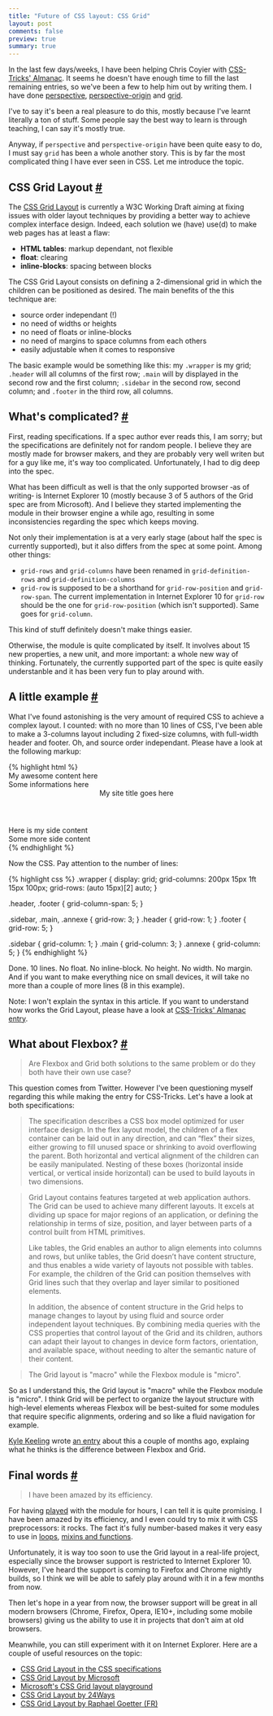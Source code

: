 ```yaml
---
title: "Future of CSS layout: CSS Grid"
layout: post
comments: false
preview: true
summary: true
---
```

<section>
<p>In the last few days/weeks, I have been helping Chris Coyier with <a href="http://css-tricks.com/almanac/">CSS-Tricks' Almanac</a>. It seems he doesn't have enough time to fill the last remaining entries, so we've been a few to help him out by writing them. I have done <a href="http://css-tricks.com/almanac/properties/p/perspective/">perspective</a>, <a href="http://css-tricks.com/almanac/properties/p/perspective-origin/">perspective-origin</a> and <a href="http://css-tricks.com/almanac/properties/g/grid/">grid</a>.</p>
<p>I've to say it's been a real pleasure to do this, mostly because I've learnt literally a ton of stuff. Some people say the best way to learn is through teaching, I can say it's mostly true. </p>
<p>Anyway, if <code>perspective</code> and <code>perspective-origin</code> have been quite easy to do, I must say <code>grid</code> has been a whole another story. This is by far the most complicated thing I have ever seen in CSS. Let me introduce the topic.</p>
</section>
<section id="grid">
<h2>CSS Grid Layout <a href="#grid">#</a></h2>
<p>The <a href="http://www.w3.org/TR/css3-grid-layout/">CSS Grid Layout</a> is currently a W3C Working Draft aiming at fixing issues with older layout techniques by providing a better way to achieve complex interface design. Indeed, each solution we (have) use(d) to make web pages has at least a flaw:</p>
<ul>
	<li><strong>HTML tables</strong>: markup dependant, not flexible</li>
	<li><strong>float</strong>: clearing</li>
	<li><strong>inline-blocks</strong>: spacing between blocks</li>
</ul>
<p>The CSS Grid Layout consists on defining a 2-dimensional grid in which the children can be positioned as desired. The main benefits of the this technique are:</p>
<ul>
	<li>source order independant (!)</li>
	<li>no need of widths or heights</li>
	<li>no need of floats or inline-blocks</li>
	<li>no need of margins to space columns from each others</li>
	<li>easily adjustable when it comes to responsive</li>
</ul>
<p>The basic example would be something like this: my <code>.wrapper</code> is my grid; <code>.header</code> will all columns of the first row; <code>.main</code> will by displayed in the second row and the first column; <code>.sidebar</code> in the second row, second column; and <code>.footer</code> in the third row, all columns.</p> 
</section>
<section id="complicated">
<h2>What's complicated? <a href="#complicated">#</a></h2>
<p>First, reading specifications. If a spec author ever reads this, I am sorry; but the specifications are definitely not for random people. I believe they are mostly made for browser makers, and they are probably very well writen but for a guy like me, it's way too complicated. Unfortunately, I had to dig deep into the spec.</p>
<p>What has been difficult as well is that the only supported browser &dash;as of writing&dash; is Internet Explorer 10 (mostly because 3 of 5 authors of the Grid spec are from Microsoft). And I believe they started implementing the module in their browser engine a while ago, resulting in some inconsistencies regarding the spec which keeps moving.</p>
<p>Not only their implementation is at a very early stage (about half the spec is currently supported), but it also differs from the spec at some point. Among other things:</p>
<ul>
	<li><code>grid-rows</code> and <code>grid-columns</code> have been renamed in <code>grid-definition-rows</code> and <code>grid-definition-columns</code></li>
	<li><code>grid-row</code> is supposed to be a shorthand for <code>grid-row-position</code> and <code>grid-row-span</code>. The current implementation in Internet Explorer 10 for <code>grid-row</code> should be the one for <code>grid-row-position</code> (which isn't supported). Same goes for <code>grid-column</code>.</li>
</ul>
<p>This kind of stuff definitely doesn't make things easier.</p>
<p>Otherwise, the module is quite complicated by itself. It involves about 15 new properties, a new unit, and more important: a whole new way of thinking. Fortunately, the currently supported part of the spec is quite easily understanble and it has been very fun to play around with.</p>
</section>
<section id="example">
<h2>A little example <a href="#example">#</a></h2>
<p>What I've found astonishing is the very amount of required CSS to achieve a complex layout. I counted: with no more than 10 lines of CSS, I've been able to make a 3-columns layout including 2 fixed-size columns, with full-width header and footer. Oh, and source order independant. Please have a look at the following markup:</p>
{% highlight html %}
<div class="wrapper">
	<article class="main">My awesome content here   </article>
	<footer  class="footer">Some informations here  </footer>
	<header  class="header">My site title goes here </header>
	<aside   class="sidebar">Here is my side content</aside>
	<aside   class="annexe">Some more side content  </aside>
</div>
{% endhighlight %}
<p>Now the CSS. Pay attention to the number of lines:</p>
{% highlight css %}
.wrapper {
	display: grid;
	grid-columns: 200px 15px 1ft 15px 100px;
	grid-rows: (auto 15px)[2] auto;
}

.header, .footer { grid-column-span: 5; }

.sidebar, 
.main, 
.annexe { grid-row: 3; }
.header { grid-row: 1; }
.footer { grid-row: 5; }

.sidebar { grid-column: 1; }
.main    { grid-column: 3; }
.annexe  { grid-column: 5; }
{% endhighlight %}
<p>Done. 10 lines. No float. No inline-block. No height. No width. No margin. And if you want to make everything nice on small devices, it will take no more than a couple of more lines (8 in this example). </p>
<p class="note">Note: I won't explain the syntax in this article. If you want to understand how works the Grid Layout, please have a look at <a href="http://css-tricks.com/almanac/properties/g/grid/">CSS-Tricks' Almanac entry</a>.</p>
</section>
<section id="flexbox">
<h2>What about Flexbox? <a href="#flexbox">#</a></h2>
<blockquote class="quote"><p>Are Flexbox and Grid both solutions to the same problem or do they both have their own use case?</p></blockquote>
<p>This question comes from Twitter. However I've been questioning myself regarding this while making the entry for CSS-Tricks. Let's have a look at both specifications:</p>
<blockquote class="quote"><p>The specification describes a CSS box model optimized for user interface design. In the flex layout model, the children of a flex container can be laid out in any direction, and can “flex” their sizes, either growing to fill unused space or shrinking to avoid overflowing the parent. Both horizontal and vertical alignment of the children can be easily manipulated. Nesting of these boxes (horizontal inside vertical, or vertical inside horizontal) can be used to build layouts in two dimensions.</p></blockquote>
<blockquote class="quote"><p>Grid Layout contains features targeted at web application authors. The Grid can be used to achieve many different layouts. It excels at dividing up space for major regions of an application, or defining the relationship in terms of size, position, and layer between parts of a control built from HTML primitives.</p>
<p>Like tables, the Grid enables an author to align elements into columns and rows, but unlike tables, the Grid doesn’t have content structure, and thus enables a wide variety of layouts not possible with tables. For example, the children of the Grid can position themselves with Grid lines such that they overlap and layer similar to positioned elements.</p>
<p>In addition, the absence of content structure in the Grid helps to manage changes to layout by using fluid and source order independent layout techniques. By combining media queries with the CSS properties that control layout of the Grid and its children, authors can adapt their layout to changes in device form factors, orientation, and available space, without needing to alter the semantic nature of their content.</p></blockquote>
<blockquote class="pull-quote--right">The Grid layout is "macro" while the Flexbox module is "micro".</blockquote>
<p>So as I understand this, the Grid layout is "macro" while the Flexbox module is "micro". I think Grid will be perfect to organize the layout structure with high-level elements whereas Flexbox will be best-suited for some modules that require specific alignments, ordering and so like a fluid navigation for example.</p>
<p><a href="https://twitter.com/kyle_keeling">Kyle Keeling</a> wrote <a href="http://www.outsidethebracket.com/understanding-the-difference-between-css3-flexbox-grid-layout/">an entry</a> about this a couple of months ago, explaing what he thinks is the difference between Flexbox and Grid.</p>
</section>
<section id="final-words">
<h2>Final words <a href="#final-words">#</a></h2>
<blockquote class="pull-quote--right">I have been amazed by its efficiency.</blockquote>
<p>For having <a href="http://codepen.io/HugoGiraudel/pen/2befd6d225b69912af8561f7cb020124">played</a> with the module for hours, I can tell it is quite promising. I have been amazed by its efficiency, and I even could try to mix it with CSS preprocessors: it rocks. The fact it's fully number-based makes it very easy to use in <a href="http://codepen.io/HugoGiraudel/pen/fb0e46cde228e5437993ba1305459a22">loops</a>, <a href="http://codepen.io/HugoGiraudel/pen/aCliz">mixins and functions</a>.</p>
<p>Unfortunately, it is way too soon to use the Grid layout in a real-life project, especially since the browser support is restricted to Internet Explorer 10. However, I've heard the support is coming to Firefox and Chrome nightly builds, so I think we will be able to safely play around with it in a few months from now.</p>
<p>Then let's hope in a year from now, the browser support will be great in all modern browsers (Chrome, Firefox, Opera, IE10+, including some mobile browsers) giving us the ability to use it in projects that don't aim at old browsers.</p>
<p>Meanwhile, you can still experiment with it on Internet Explorer. Here are a couple of useful resources on the topic:</p>
<ul>
	<li><a href="http://www.w3.org/TR/css3-grid-layout/">CSS Grid Layout in the CSS specifications</a></li>
	<li><a href="http://msdn.microsoft.com/en-us/library/ie/hh673533(v=vs.85).aspx">CSS Grid Layout by Microsoft</a></li>
	<li><a href="http://ie.microsoft.com/testdrive/Graphics/hands-on-css3/hands-on_grid.htm">Microsoft's CSS Grid layout playground</a></li>
	<li><a href="http://24ways.org/2012/css3-grid-layout/">CSS Grid Layout by 24Ways</a></li>
	<li><a href="http://www.alsacreations.com/article/lire/1388-css3-grid-layout.html">CSS Grid Layout by Raphael Goetter (FR)</a></li>
</ul>
</section>